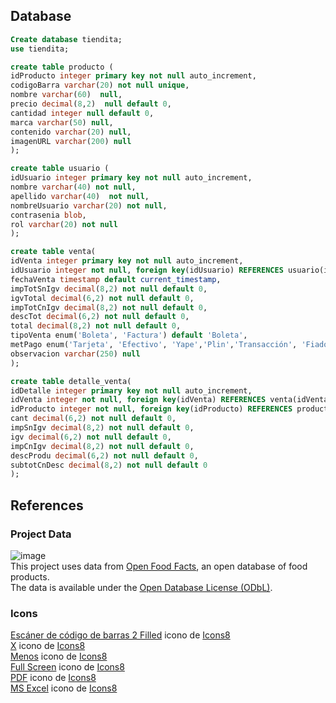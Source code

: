 ## Database
```sql
Create database tiendita;
use tiendita;

create table producto (
idProducto integer primary key not null auto_increment,
codigoBarra varchar(20) not null unique,
nombre varchar(60)  null,
precio decimal(8,2)  null default 0,
cantidad integer null default 0,
marca varchar(50) null,
contenido varchar(20) null,
imagenURL varchar(200) null
);

create table usuario (
idUsuario integer primary key not null auto_increment,
nombre varchar(40) not null,
apellido varchar(40)  not null,
nombreUsuario varchar(20) not null,
contrasenia blob,
rol varchar(20) not null
);

create table venta(
idVenta integer primary key not null auto_increment,
idUsuario integer not null, foreign key(idUsuario) REFERENCES usuario(idUsuario) ON DELETE CASCADE ON UPDATE CASCADE,
fechaVenta timestamp default current_timestamp,
impTotSnIgv decimal(8,2) not null default 0,
igvTotal decimal(6,2) not null default 0,
impTotCnIgv decimal(8,2) not null default 0,
descTot decimal(6,2) not null default 0,
total decimal(8,2) not null default 0,
tipoVenta enum('Boleta', 'Factura') default 'Boleta',
metPago enum('Tarjeta', 'Efectivo', 'Yape','Plin','Transacción', 'Fiado') not null default 'Efectivo',
observacion varchar(250) null
);

create table detalle_venta(
idDetalle integer primary key not null auto_increment,
idVenta integer not null, foreign key(idVenta) REFERENCES venta(idVenta) ON DELETE CASCADE ON UPDATE CASCADE,
idProducto integer not null, foreign key(idProducto) REFERENCES producto(idProducto) ON DELETE CASCADE ON UPDATE CASCADE, 
cant decimal(6,2) not null default 0,
impSnIgv decimal(8,2) not null default 0,
igv decimal(6,2) not null default 0,
impCnIgv decimal(8,2) not null default 0,
descProdu decimal(6,2) not null default 0,
subtotCnDesc decimal(8,2) not null default 0
);

```
## References
### Project Data
![image](https://github.com/user-attachments/assets/cc4e79c0-06fc-438f-94c9-d0495c1a62a9)
<br/>
This project uses data from [Open Food Facts](https://world.openfoodfacts.org), an open database of food products.  
The data is available under the [Open Database License (ODbL)](https://opendatacommons.org/licenses/odbl/).  
### Icons
<a target="_blank" href="https://icons8.com/icon/32244/barcode-reader">Escáner de código de barras 2 Filled</a> icono de <a target="_blank" href="https://icons8.com">Icons8</a> </br>
<a target="_blank" href="https://icons8.com/icon/6483/multiply">X</a> icono de <a target="_blank" href="https://icons8.com">Icons8</a></br>
<a target="_blank" href="https://icons8.com/icon/85458/minus">Menos</a> icono de <a target="_blank" href="https://icons8.com">Icons8</a></br>
<a target="_blank" href="https://icons8.com/icon/38033/full-screen">Full Screen</a> icono de <a target="_blank" href="https://icons8.com">Icons8</a></br>
<a target="_blank" href="https://icons8.com/icon/10421/pdf">PDF</a> icono de <a target="_blank" href="https://icons8.com">Icons8</a></br>
<a target="_blank" href="https://icons8.com/icon/11594/microsoft-excel">MS Excel</a> icono de <a target="_blank" href="https://icons8.com">Icons8</a>

